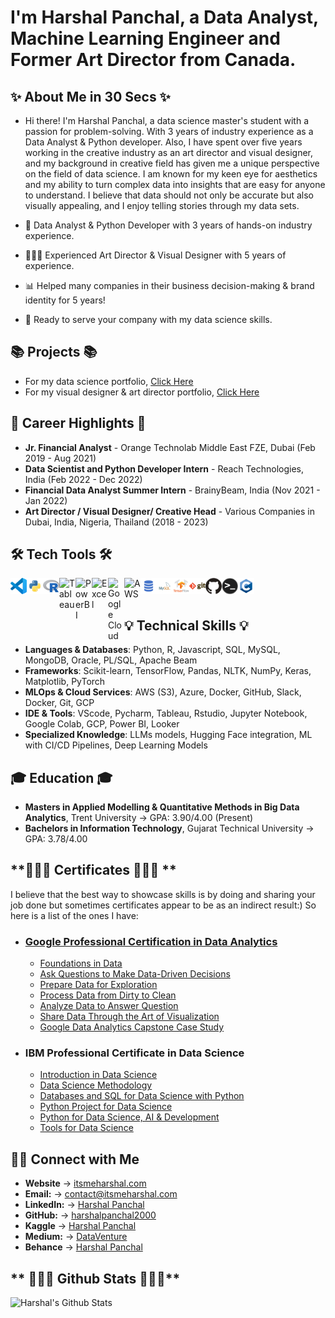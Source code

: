  # I'm Harshal Panchal, a Data Analyst, Machine Learning Engineer and Former Art Director from Canada. 

## **✨ About Me in 30 Secs ✨**

- Hi there! I'm Harshal Panchal, a data science master's student with a passion for problem-solving. With 3 years of industry experience as a Data Analyst & Python developer. Also, I have spent over five years working in the creative industry as an art director and visual designer, and my background in creative field has given me a unique perspective on the field of data science. I am known for my keen eye for aesthetics and my ability to turn complex data into insights that are easy for anyone to understand. I believe that data should not only be accurate but also visually appealing, and I enjoy telling stories through my data sets.

- 💼 Data Analyst & Python Developer with 3 years of hands-on industry experience.
- 👩🏻‍💻 Experienced Art Director & Visual Designer with 5 years of experience.
- 📊 Helped many companies in their business decision-making & brand identity for 5 years!
- 📝 Ready to serve your company with my data science skills.

## **📚 Projects 📚**
- For my data science portfolio, [Click Here](https://github.com/harshalpanchal2000/Data-Science-Portfolio)
- For my visual designer & art director portfolio, [Click Here](https://www.behance.net/harshalpanchal2000) 


## **💼 Career Highlights 💼**
- **Jr. Financial Analyst** - Orange Technolab Middle East FZE, Dubai (Feb 2019 - Aug 2021)
- **Data Scientist and Python Developer Intern** - Reach Technologies, India (Feb 2022 - Dec 2022)
- **Financial Data Analyst Summer Intern** - BrainyBeam, India (Nov 2021 - Jan 2022)
- **Art Director / Visual Designer/ Creative Head** - Various Companies in Dubai, India, Nigeria, Thailand (2018 - 2023)

## **🛠️ Tech Tools 🛠️**
[<img align="left" alt="Visual Studio Code" width="26px" src="https://raw.githubusercontent.com/github/explore/80688e429a7d4ef2fca1e82350fe8e3517d3494d/topics/visual-studio-code/visual-studio-code.png" />]()
[<img align="left" alt="Python" width="26px" src="https://raw.githubusercontent.com/github/explore/80688e429a7d4ef2fca1e82350fe8e3517d3494d/topics/python/python.png" />]()
[<img align="left" alt="R Language" width="26px" src="https://raw.githubusercontent.com/github/explore/80688e429a7d4ef2fca1e82350fe8e3517d3494d/topics/r/r.png?size=40" />]()
[<img align="left" alt="Tableau" width="26px" src="https://logos-world.net/wp-content/uploads/2021/10/Tableau-Emblem.png" />]()
[<img align="left" alt="PowerBI" width="26px" src="https://www.microsoft.com/content/dam/microsoft/final/en-us/microsoft-brand/icons/Hero_BPI_icon1.png" />]()
[<img align="left" alt="Excel" width="26px" src="https://www.microsoft.com/content/dam/microsoft/final/en-us/microsoft-brand/icons/Icon-Excel-25x25.png" />]()
[<img align="left" alt="Google Cloud" width="26px" src="https://www.gstatic.com/devrel-devsite/prod/v0e0f589edd85502a40d78d7d0825db8ea5ef3b99ab4070381ee86977c9168730/cloud/images/cloud-logo.svg" />]()
[<img align="left" alt="AWS" width="26px" src="https://upload.wikimedia.org/wikipedia/commons/thumb/9/93/Amazon_Web_Services_Logo.svg/225px-Amazon_Web_Services_Logo.svg.png" />]()
[<img align="left" alt="SQL" width="26px" src="https://raw.githubusercontent.com/github/explore/80688e429a7d4ef2fca1e82350fe8e3517d3494d/topics/sql/sql.png" />]()
[<img align="left" alt="MySQL" width="26px" src="https://raw.githubusercontent.com/github/explore/80688e429a7d4ef2fca1e82350fe8e3517d3494d/topics/mysql/mysql.png" />]()
[<img align="left" alt="TensorFlow" width="26px" src="https://raw.githubusercontent.com/github/explore/80688e429a7d4ef2fca1e82350fe8e3517d3494d/topics/tensorflow/tensorflow.png" />]()
[<img align="left" alt="Git" width="26px" src="https://raw.githubusercontent.com/github/explore/80688e429a7d4ef2fca1e82350fe8e3517d3494d/topics/git/git.png" />]()
[<img align="left" alt="GitHub" width="26px" src="https://raw.githubusercontent.com/github/explore/89bdd9644f44d1b12180fd512b95574fe4c54617/topics/github-api/github-api.png?size=40" />]()
[<img align="left" alt="Terminal" width="26px" src="https://raw.githubusercontent.com/github/explore/80688e429a7d4ef2fca1e82350fe8e3517d3494d/topics/terminal/terminal.png" />]()
[<img align="left" alt="C Language" width="26px" src="https://raw.githubusercontent.com/github/explore/80688e429a7d4ef2fca1e82350fe8e3517d3494d/topics/c/c.png" />]() 

<br />
<br />

## **💡 Technical Skills 💡**
- **Languages & Databases**: Python, R, Javascript, SQL, MySQL, MongoDB, Oracle, PL/SQL, Apache Beam
- **Frameworks**: Scikit-learn, TensorFlow, Pandas, NLTK, NumPy, Keras, Matplotlib, PyTorch
- **MLOps & Cloud Services**: AWS (S3), Azure, Docker, GitHub, Slack, Docker, Git, GCP
- **IDE & Tools**: VScode, Pycharm, Tableau, Rstudio, Jupyter Notebook, Google Colab, GCP, Power BI, Looker
- **Specialized Knowledge**: LLMs models, Hugging Face integration, ML with CI/CD Pipelines, Deep Learning Models

## **🎓 Education 🎓**
- **Masters in Applied Modelling & Quantitative Methods in Big Data Analytics**, Trent University -> GPA: 3.90/4.00 (Present)
- **Bachelors in Information Technology**, Gujarat Technical University -> GPA: 3.78/4.00

## **👨🏼‍🎓 Certificates 👨🏼‍🎓 **
I believe that the best way to showcase skills is by doing and sharing your job done but sometimes certificates appear to be as an indirect result:) So here is a list of the ones I have:
* ### [Google Professional Certification in Data Analytics](https://github.com/harshalpanchal2000/Personal_Projects/blob/main/Certifications/Google%20Professional%20Certification%20in%20Data%20Analytics.pdf)
  * [Foundations in Data](https://github.com/harshalpanchal2000/Personal_Projects/blob/main/Certifications/Foundations%20(Google).pdf)
  * [Ask Questions to Make Data-Driven Decisions](https://github.com/harshalpanchal2000/Personal_Projects/blob/main/Certifications/Ask%20Questions%20to%20Make%20Data-Driven%20Decisions%20(Google).pdf)
  * [Prepare Data for Exploration](https://github.com/harshalpanchal2000/Personal_Projects/blob/main/Certifications/Prepare%20Data%20for%20Exploration%20(Google).pdf)
  * [Process Data from Dirty to Clean](https://github.com/harshalpanchal2000/Personal_Projects/blob/main/Certifications/Prepare%20Data%20for%20Exploration%20(Google).pdf)
  * [Analyze Data to Answer Question](https://github.com/harshalpanchal2000/Personal_Projects/blob/main/Certifications/Analyze%20Data%20to%20Answer%20Questions%20(Google).pdf)
  * [Share Data Through the Art of Visualization](https://github.com/harshalpanchal2000/Personal_Projects/blob/main/Certifications/Share%20Data%20Through%20the%20Art%20of%20Visualization%20(Google).pdf)
  * [Google Data Analytics Capstone Case Study](https://github.com/harshalpanchal2000/Personal_Projects/blob/main/Certifications/Google%20Data%20Analytics%20Capstone%20Case%20Study.pdf)
 * ### IBM Professional Certificate in Data Science
   * [Introduction in Data Science](https://github.com/harshalpanchal2000/Personal_Projects/blob/main/Certifications/Data%20Science%20(IBM).pdf)
   * [Data Science Methodology](https://github.com/harshalpanchal2000/Personal_Projects/blob/main/Certifications/Data%20Science%20Methodology%20(IBM).pdf)
   * [Databases and SQL for Data Science with Python](https://github.com/harshalpanchal2000/Personal_Projects/blob/main/Certifications/Databases%20and%20SQL%20for%20Data%20Science%20with%20Python.pdf)
   * [Python Project for Data Science](https://github.com/harshalpanchal2000/Personal_Projects/blob/main/Certifications/Python%20Project%20for%20Data%20Science%20(IBM%20Certified).pdf)
   * [Python for Data Science, AI & Development](https://github.com/harshalpanchal2000/Personal_Projects/blob/main/Certifications/Python%20for%20Data%20Science%2C%20AI%20%26%20Development%20(IBM).pdf)
   * [Tools for Data Science](https://github.com/harshalpanchal2000/Personal_Projects/blob/main/Certifications/Tools%20for%20Data%20Science%20(IBM).pdf)
  

## **🙌🏻 Connect with Me**
- **Website** -> [itsmeharshal.com](https://www.itsmeharshal.com) 
- **Email:** -> [contact@itsmeharshal.com](mailto:contact@itsmeharshal.com)  
- **LinkedIn:** -> [Harshal Panchal](https://www.linkedin.com/in/harshal-panchal/)
- **GitHub:** -> [harshalpanchal2000](https://github.com/harshal-panchal/)
- **Kaggle** -> [Harshal Panchal](https://www.kaggle.com/harshalpanchal)
- **Medium:** -> [DataVenture](https://medium.com/@harshalpanchal2000)
- **Behance** -> [Harshal Panchal](https://www.behance.net/harshalpanchal2000)


 ## ** 👨🏼‍🎓 Github Stats 👨🏼‍🎓**
  <img align="left" alt="Harshal's Github Stats" src="https://github-readme-stats.vercel.app/api?username=harshalpanchal2000&show_icons=true&hide_border=true" />

